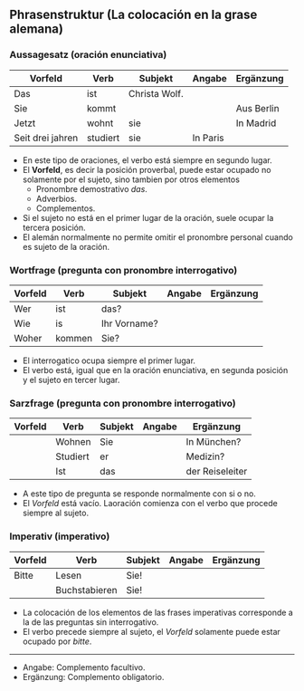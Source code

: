 ## Phrasenstruktur (La colocación en la grase alemana)

### Aussagesatz (oración enunciativa)
| Vorfeld          | Verb           | Subjekt      | Angabe    | Ergänzung  |
|------------------|----------------|--------------|-----------|------------|
| Das              | ist            | Christa Wolf.|           |            |
| Sie              | kommt          |              |           | Aus Berlin |
| Jetzt            | wohnt          | sie          |           | In Madrid  |
| Seit drei jahren | studiert       | sie          | In Paris  |            |


* En este tipo de oraciones, el verbo está siempre en segundo lugar.
* El __Vorfeld__, es decir la posición proverbal, puede estar ocupado no solamente por el sujeto, sino tambien por otros elementos
  * Pronombre demostrativo _das_.
  * Adverbios.
  * Complementos.
* Si el sujeto no está en el primer lugar de la oración, suele ocupar la tercera posición.
* El alemán normalmente no permite omitir el pronombre personal cuando es sujeto de la oración.
 
### Wortfrage (pregunta con pronombre interrogativo)
| Vorfeld          | Verb           | Subjekt      | Angabe    | Ergänzung  |
|------------------|----------------|--------------|-----------|------------|
| Wer              | ist            | das?         |           |            |
| Wie              | is             | Ihr Vorname? |           |            |
| Woher            | kommen         | Sie?         |           |            |

* El interrogatico ocupa siempre el primer lugar.
* El verbo está, igual que en la oración enunciativa, en segunda posición y el sujeto en tercer lugar.


### Sarzfrage (pregunta con pronombre interrogativo)
| Vorfeld     | Verb           | Subjekt      | Angabe    | Ergänzung       |
|-------------|----------------|--------------|-----------|-----------------|
|             | Wohnen         | Sie          |           | In München?     |
|             | Studiert       | er           |           | Medizin?        |
|             | Ist            | das          |           | der Reiseleiter |

* A este tipo de pregunta se responde normalmente con si o no.
* El _Vorfeld_ está vacío. Laoración comienza con el verbo que procede siempre al sujeto.


### Imperativ (imperativo)
| Vorfeld     | Verb           | Subjekt      | Angabe    | Ergänzung       |
|-------------|----------------|--------------|-----------|-----------------|
| Bitte       | Lesen          | Sie!         |           |                 |
|             | Buchstabieren  | Sie!         |           |                 |

* La colocación de los elementos de las frases imperativas corresponde a la de las preguntas sin interrogativo.
* El verbo precede siempre al sujeto, el _Vorfeld_ solamente puede estar ocupado por _bitte_.



-----------------------------

* Angabe: Complemento facultivo.
* Ergänzung: Complemento obligatorio.

